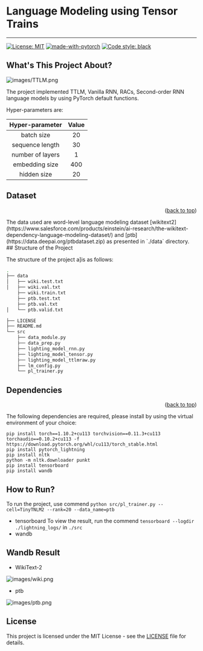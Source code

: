 <a name="readme-top"></a>

# Language Modeling using Tensor Trains
---

[![License: MIT](https://img.shields.io/badge/License-MIT-yellow.svg)](https://opensource.org/licenses/MIT)
[![made-with-pytorch](https://img.shields.io/badge/Made%20with-PyTorch-orange)](https://pytorch.org/)
[![Code style: black](https://img.shields.io/badge/code%20style-black-000000.svg)](https://github.com/psf/black)


## What's This Project About?

![images/TTLM.png](images/TTLM.png)

The project implemented TTLM, Vanilla RNN, RACs, Second-order RNN  language models by using PyTorch default functions.


Hyper-parameters are:

| **Hyper-parameter** |       **Value**       |
|:-------------------:|:---------------------:|
|      batch size     |           20          |
|   sequence length   |           30          |
|   number of layers  |           1           |
|    embedding size   |          400          |
|     hidden size     |          20          |

## Dataset

<p align="right">(<a href="#readme-top">back to top</a>)</p>
The data used are word-level language modeling dataset [wikitext2](https://www.salesforce.com/products/einstein/ai-research/the-wikitext-dependency-language-modeling-dataset/) and [ptb](https://data.deepai.org/ptbdataset.zip)
as presented in `./data` directory.
## Structure of the Project

The structure of the project a]is as follows:

```bash
.
├── data
│   ├── wiki.test.txt
│   ├── wiki.val.txt
    ├── wiki.train.txt
    ├── ptb.test.txt
    ├── ptb.val.txt
│   └── ptb.valid.txt

├── LICENSE
├── README.md
└── src
    ├── data_module.py
    ├── data_prep.py
    ├── lighting_model_rnn.py
    ├── lighting_model_tensor.py
    ├── lighting_model_ttlmraw.py
    ├── lm_config.py
    └── pl_trainer.py
```


## Dependencies
<p align="right">(<a href="#readme-top">back to top</a>)</p>
The following dependencies are required, please install by using the virtual environment
of your choice:

```
pip install torch==1.10.2+cu113 torchvision==0.11.3+cu113 torchaudio==0.10.2+cu113 -f https://download.pytorch.org/whl/cu113/torch_stable.html
pip install pytorch_lightning
pip install nltk
python -m nltk.downloader punkt
pip install tensorboard
pip install wandb
```

## How to Run?

To run the project, use commend `python src/pl_trainer.py --cell=TinyTNLM2 --rank=20 --data_name=ptb`

- tensorboard
To view the result, run the commend `tensorboard --logdir ./lightning_logs/` in
`./src`
- wandb

## Wandb Result

- WikiText-2 

![images/wiki.png](images/wiki.png)

- ptb

![images/ptb.png](images/ptb.png)


## License

This project is licensed under the MIT License - see the [LICENSE](LICENSE)
file for details.
